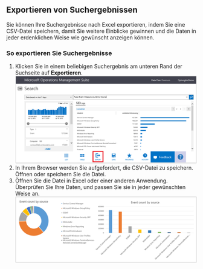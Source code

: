 ## Exportieren von Suchergebnissen
Sie können Ihre Suchergebnisse nach Excel exportieren, indem Sie eine CSV-Datei speichern, damit Sie weitere Einblicke gewinnen und die Daten in jeder erdenklichen Weise wie gewünscht anzeigen können.

### So exportieren Sie Suchergebnisse
1. Klicken Sie in einem beliebigen Suchergebnis am unteren Rand der Suchseite auf **Exportieren**. ![Aus der Suche exportieren](./media/operational-insights-export/export-search.png)
2. In Ihrem Browser werden Sie aufgefordert, die CSV-Datei zu speichern. Öffnen oder speichern Sie die Datei.
3. Öffnen Sie die Datei in Excel oder einer anderen Anwendung. Überprüfen Sie Ihre Daten, und passen Sie sie in jeder gewünschten Weise an. ![Excel-Ergebnisse](./media/operational-insights-export/export-excel.png)

<!---HONumber=August15_HO6-->